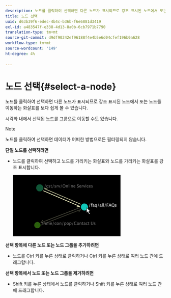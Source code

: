 ```yaml
---
description: 노드를 클릭하여 선택하면 다른 노드가 표시되므로 강조 표시된 노드에서 또는 노드를 이동하는 화살표를 보다 쉽게 볼 수 있습니다.
title: 노드 선택
uuid: d63b39f6-edec-4b4c-b36b-f6e6881d3419
exl-id: a483547f-e338-4d13-8a0b-6cb7971b7790
translation-type: tm+mt
source-git-commit: d9df90242ef96188f4e4b5e6d04cfef196b0a628
workflow-type: tm+mt
source-wordcount: '149'
ht-degree: 4%

---
```


# 노드 선택{#select-a-node}

노드를 클릭하여 선택하면 다른 노드가 표시되므로 강조 표시된 노드에서 또는 노드를 이동하는 화살표를 보다 쉽게 볼 수 있습니다.

시각화 내에서 선택된 노드를 그룹으로 이동할 수도 있습니다.

>[!NOTE]
>
>노드를 클릭하여 선택하면 데이터가 어떠한 방법으로든 필터링되지 않습니다.

**단일 노드를 선택하려면**

* 노드를 클릭하여 선택하고 노드를 가리키는 화살표와 노드를 가리키는 화살표를 강조 표시합니다.

   ![](assets/vis_2DProcessMap_SelectNode.png)

**선택 항목에 다른 노드 또는 노드 그룹을 추가하려면**

* 노드를 Ctrl 키를 누른 상태로 클릭하거나 Ctrl 키를 누른 상태로 여러 노드 간에 드래그합니다.

**선택 항목에서 노드 또는 노드 그룹을 제거하려면**

* Shift 키를 누른 상태에서 노드를 클릭하거나 Shift 키를 누른 상태로 여러 노드 간에 드래그합니다.
